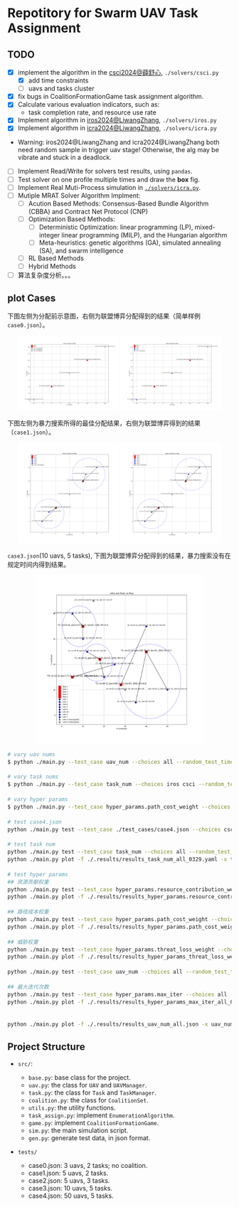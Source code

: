 # Repotitory for Swarm UAV Task Assignment

## TODO

- [x] implement the algorithm in the [csci2024@薛舒心](https://doi.org/10.1360/ssi-2024-0167), `./solvers/csci.py`
  - [x] add time constraints
  - [ ] uavs and tasks cluster
- [x] fix bugs in CoalitionFormationGame task assignment algorithm.
- [x] Calculate various evaluation indicators, such as:
  - task completion rate, and resource use rate
- [x] Implement algorithm in [iros2024@LiwangZhang](https://doi.org/10.1109/IROS58592.2024.10801429), `./solvers/iros.py`
- [x] Implement algorithm in [icra2024@LiwangZhang](https://doi.org/10.1109/ICRA57147.2024.10611476), `./solvers/icra.py`
- Warning: iros2024@LiwangZhang and icra2024@LiwangZhang both need random sample in trigger uav stage! Otherwise, the alg may be vibrate and stuck in a deadlock.
- [ ] Implement Read/Write for solvers test results, using `pandas`.
- [ ] Test solver on one profile multiple times and draw the **box** fig.
- [ ] Implement Real Muti-Process simulation in [`./solvers/icra.py`](./solvers/icra2024.py).
- [ ] Mutiple MRAT Solver Algorithm Implment:
  - [ ] Acution Based Methods: Consensus-Based Bundle Algorithm (CBBA) and Contract Net Protocol (CNP)
  - [ ] Optimization Based Methods:
    - [ ] Deterministic Optimization: linear programming (LP), mixed-integer linear programming (MILP), and the Hungarian algorithm
    - [ ] Meta-heuristics: genetic algorithms (GA), simulated annealing (SA), and swarm intelligence
  - [ ] RL Based Methods
  - [ ] Hybrid Methods
- [ ] 算法复杂度分析。。。

## plot Cases

下图左侧为分配前示意图，右侧为联盟博弈分配得到的结果（简单样例 `case0.json`）。

<p align="center"> 
<img src="./assets/init.png" width=45%/> 
<img src="./assets/assigned.png" width=45%/> 
</p>

下图左侧为暴力搜索所得的最佳分配结果，右侧为联盟博弈得到的结果（`case1.json`）。

<p align="center"> 
<img src="./assets/case1_enumeration_result.png" width=45%/> 
<img src="./assets/case1_coalition_game_result.png" width=45%/> 
</p>

`case3.json`(10 uavs, 5 tasks), 下图为联盟博弈分配得到的结果，暴力搜索没有在规定时间内得到结果。

<p align="center"> 
<img src="./assets/case3_coalition_game_result.png" width=75%/> 
</p>

```bash
# vary uav nums
$ python ./main.py --test_case uav_num --choices all --random_test_times 25 --uav_nums 10 20 50 80 100

# vary task nums
$ python ./main.py --test_case task_num --choices iros csci --random_test_times 25 --task_nums 10 20 50 80 100

# vary hyper params
$ python ./main.py --test_case hyper_params.path_cost_weight --choices csci --random_test_times 10 --hp_values 1.0 2.0 4.0 8.0 16.0 50.0

# test case4.json
python ./main.py test --test_case ./test_cases/case4.json --choices csci

# test task num
python ./main.py test --test_case task_num --choices all --random_test_times 5 --task_nums 10 20 40 80 --uav_nums 20 -o ./.results/results_task_num_all_0329.yaml
python ./main.py plot -f ./.results/results_task_num_all_0329.yaml -x task_num --labels all

# test hyper params
## 资源贡献权重
python ./main.py test --test_case hyper_params.resource_contribution_weight --choices all --random_test_times 10 --hp_values -10.0 -1.0 0.0 1.0 4.0 8.0 16.0 -o ./.results/results_hyper_params.resource_contribution_weight_all_0329.yaml
python ./main.py plot -f ./.results/results_hyper_params.resource_contribution_weight_all_0329.yaml -x hyper_params.resource_contribution_weight --labels all --show --save_dir ./.results/results_hyper_params.resource_contribution_weight_all_0329

## 路径成本权重
python ./main.py test --test_case hyper_params.path_cost_weight --choices all --random_test_times 10 --hp_values -10.0 -1.0 0.0 1.0 2.0 4.0 8.0 16.0 -o ./.results/results_hyper_params.path_cost_weight_all_0329.yaml
python ./main.py plot -f ./.results/results_hyper_params.path_cost_weight_all_0329.yaml -x hyper_params.path_cost_weight --labels all 

## 威胁权重
python ./main.py test --test_case hyper_params.threat_loss_weight --choices all --random_test_times 10 --hp_values -10.0 -1.0 0.0 1.0 4.0 8.0 16.0 -o ./.results/results_hyper_params_threat_loss_weight_all_0329.yaml
python ./main.py plot -f ./.results/results_hyper_params_threat_loss_weight_all_0329.yaml -x hyper_params.threat_loss_weight --labels all

python ./main.py test --test_case uav_num --choices all --random_test_times 25 --uav_nums 10 20 50 80 100 --task_nums 10

## 最大迭代次数
python ./main.py test --test_case hyper_params.max_iter --choices all --random_test_times 10 --hp_values 1 2 3 4 10 15 -o ./.results/results_hyper_params_max_iter_all_0329.yaml
python ./main.py plot -f ./.results/results_hyper_params_max_iter_all_0329.yaml -x hyper_params.max_iter --labels all


python ./main.py plot -f ./.results/results_uav_num_all.json -x uav_num --labels all
```

## Project Structure

- `src/`:

  - `base.py`: base class for the project.
  - `uav.py`: the class for `UAV` and `UAVManager`.
  - `task.py`: the class for `Task` and `TaskManager`.
  - `coalition.py`: the class for `CoalitionSet`.
  - `utils.py`: the utility functions.
  - `task_assign.py`: implement `EnumerationAlgorithm`.
  - `game.py`: implement `CoalitionFormationGame`.
  - `sim.py`: the main simulation script.
  - `gen.py`: generate test data, in json format.

- `tests/`
  - case0.json: 3 uavs, 2 tasks; no coalition.
  - case1.json: 5 uavs, 2 tasks.
  - case2.json: 5 uavs, 3 tasks.
  - case3.json: 10 uavs, 5 tasks.
  - case4.json: 50 uavs, 5 tasks.

